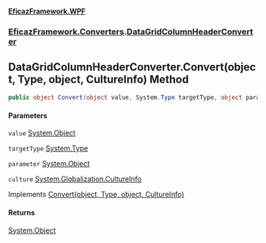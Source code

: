 #### [EficazFramework.WPF](EficazFrameworkWPF.md 'EficazFramework WPF')
### [EficazFramework.Converters](EficazFrameworkWPF.md#EficazFramework.Converters 'EficazFramework.Converters').[DataGridColumnHeaderConverter](EficazFramework.Converters/DataGridColumnHeaderConverter.md 'EficazFramework.Converters.DataGridColumnHeaderConverter')

## DataGridColumnHeaderConverter.Convert(object, Type, object, CultureInfo) Method

```csharp
public object Convert(object value, System.Type targetType, object parameter, System.Globalization.CultureInfo culture);
```
#### Parameters

<a name='EficazFramework.Converters.DataGridColumnHeaderConverter.Convert(object,System.Type,object,System.Globalization.CultureInfo).value'></a>

`value` [System.Object](https://docs.microsoft.com/en-us/dotnet/api/System.Object 'System.Object')

<a name='EficazFramework.Converters.DataGridColumnHeaderConverter.Convert(object,System.Type,object,System.Globalization.CultureInfo).targetType'></a>

`targetType` [System.Type](https://docs.microsoft.com/en-us/dotnet/api/System.Type 'System.Type')

<a name='EficazFramework.Converters.DataGridColumnHeaderConverter.Convert(object,System.Type,object,System.Globalization.CultureInfo).parameter'></a>

`parameter` [System.Object](https://docs.microsoft.com/en-us/dotnet/api/System.Object 'System.Object')

<a name='EficazFramework.Converters.DataGridColumnHeaderConverter.Convert(object,System.Type,object,System.Globalization.CultureInfo).culture'></a>

`culture` [System.Globalization.CultureInfo](https://docs.microsoft.com/en-us/dotnet/api/System.Globalization.CultureInfo 'System.Globalization.CultureInfo')

Implements [Convert(object, Type, object, CultureInfo)](https://docs.microsoft.com/en-us/dotnet/api/System.Windows.Data.IValueConverter.Convert#System_Windows_Data_IValueConverter_Convert_System_Object,System_Type,System_Object,System_Globalization_CultureInfo_ 'System.Windows.Data.IValueConverter.Convert(System.Object,System.Type,System.Object,System.Globalization.CultureInfo)')

#### Returns
[System.Object](https://docs.microsoft.com/en-us/dotnet/api/System.Object 'System.Object')